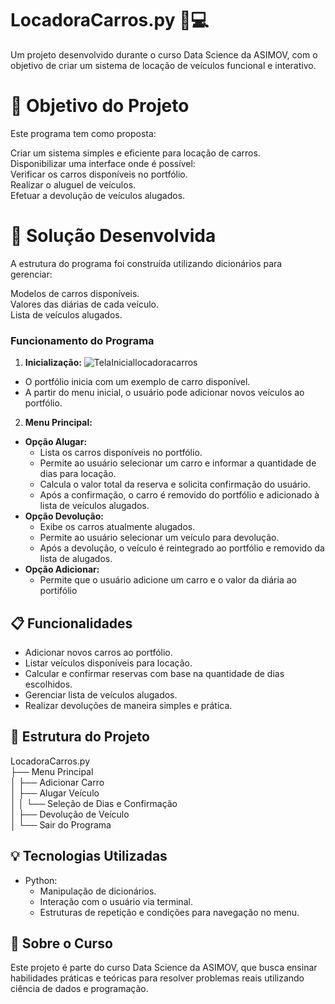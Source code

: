 # LocadoraCarros.py 🚗💻
Um projeto desenvolvido durante o curso Data Science da ASIMOV, com o objetivo de criar um sistema de locação de veículos funcional e interativo.

# 🎯 Objetivo do Projeto
Este programa tem como proposta:

Criar um sistema simples e eficiente para locação de carros.  
Disponibilizar uma interface onde é possível:  
Verificar os carros disponíveis no portfólio.  
Realizar o aluguel de veículos.  
Efetuar a devolução de veículos alugados.  

# 🔧 Solução Desenvolvida
A estrutura do programa foi construída utilizando dicionários para gerenciar:  

Modelos de carros disponíveis.  
Valores das diárias de cada veículo.  
Lista de veículos alugados.  

### **Funcionamento do Programa** 

1. **Inicialização:**
![TelaIniciallocadoracarros](https://github.com/user-attachments/assets/7ca6ac86-4098-4c84-aed6-276bdbb8785a)

  - O portfólio inicia com um exemplo de carro disponível.
  - A partir do menu inicial, o usuário pode adicionar novos veículos ao portfólio.
2. **Menu Principal:**
  - **Opção Alugar:**
    - Lista os carros disponíveis no portfólio.
    - Permite ao usuário selecionar um carro e informar a quantidade de dias para locação.
    - Calcula o valor total da reserva e solicita confirmação do usuário.
    - Após a confirmação, o carro é removido do portfólio e adicionado à lista de veículos alugados.
  - **Opção Devolução:**
    - Exibe os carros atualmente alugados.
    - Permite ao usuário selecionar um veículo para devolução.
    - Após a devolução, o veículo é reintegrado ao portfólio e removido da lista de alugados.
  - **Opção Adicionar:**
    - Permite que o usuário adicione um carro e o valor da diária ao portifólio

## 📋 Funcionalidades
  - Adicionar novos carros ao portfólio.
  - Listar veículos disponíveis para locação.
  - Calcular e confirmar reservas com base na quantidade de dias escolhidos.
  - Gerenciar lista de veículos alugados.
  - Realizar devoluções de maneira simples e prática.

## 📂 Estrutura do Projeto

LocadoraCarros.py  
├── Menu Principal  
│   ├── Adicionar Carro  
│   ├── Alugar Veículo  
│   │   └── Seleção de Dias e Confirmação  
│   ├── Devolução de Veículo  
│   └── Sair do Programa  

## 💡 Tecnologias Utilizadas
- Python:
  - Manipulação de dicionários.
  - Interação com o usuário via terminal.
  - Estruturas de repetição e condições para navegação no menu.

## 📖 Sobre o Curso
Este projeto é parte do curso Data Science da ASIMOV, que busca ensinar habilidades práticas e teóricas para resolver problemas reais utilizando ciência de dados e programação.

